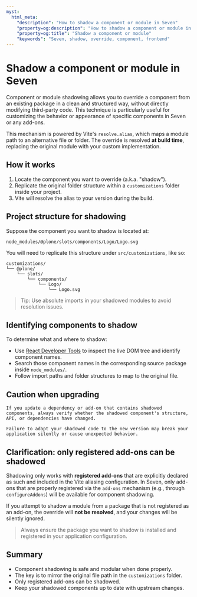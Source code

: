 ```yaml
---
myst:
  html_meta:
    "description": "How to shadow a component or module in Seven"
    "property=og:description": "How to shadow a component or module in Seven"
    "property=og:title": "Shadow a component or module"
    "keywords": "Seven, shadow, override, component, frontend"
---
```


# Shadow a component or module in Seven

Component or module shadowing allows you to override a component from an existing package in a clean and structured way, without directly modifying third-party code. This technique is particularly useful for customizing the behavior or appearance of specific components in Seven or any add-ons.

This mechanism is powered by Vite's `resolve.alias`, which maps a module path to an alternative file or folder. The override is resolved **at build time**, replacing the original module with your custom implementation.

## How it works

1. Locate the component you want to override (a.k.a. "shadow").
2. Replicate the original folder structure within a `customizations` folder inside your project.
3. Vite will resolve the alias to your version during the build.

## Project structure for shadowing

Suppose the component you want to shadow is located at:

```
node_modules/@plone/slots/components/Logo/Logo.svg
```

You will need to replicate this structure under `src/customizations`, like so:

```
customizations/
└── @plone/
    └── slots/
        └── components/
            └── Logo/
                └── Logo.svg
```

> Tip: Use absolute imports in your shadowed modules to avoid resolution issues.

## Identifying components to shadow

To determine what and where to shadow:

- Use [React Developer Tools](https://chromewebstore.google.com/detail/react-developer-tools/fmkadmapgofadopljbjfkapdkoienihi) to inspect the live DOM tree and identify component names.
- Search those component names in the corresponding source package inside `node_modules/`.
- Follow import paths and folder structures to map to the original file.

## Caution when upgrading

```{warning}
If you update a dependency or add-on that contains shadowed components, always verify whether the shadowed component's structure, API, or dependencies have changed.

Failure to adapt your shadowed code to the new version may break your application silently or cause unexpected behavior.
```

## Clarification: only registered add-ons can be shadowed

Shadowing only works with **registered add-ons** that are explicitly declared as such and included in the Vite aliasing configuration. In Seven, only add-ons that are properly registered via the `add-ons` mechanism (e.g., through `configureAddons`) will be available for component shadowing.

If you attempt to shadow a module from a package that is not registered as an add-on, the override will **not be resolved**, and your changes will be silently ignored.

> Always ensure the package you want to shadow is installed and registered in your application configuration.

## Summary

- Component shadowing is safe and modular when done properly.
- The key is to mirror the original file path in the `customizations` folder.
- Only registered add-ons can be shadowed.
- Keep your shadowed components up to date with upstream changes.

